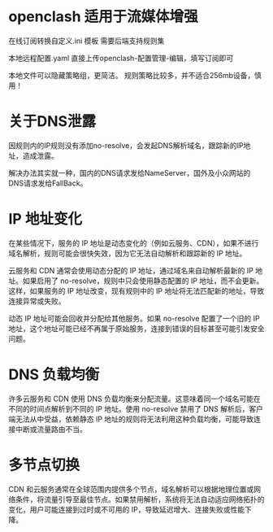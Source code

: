 # openclash 适用于流媒体增强

在线订阅转换自定义.ini 模板
需要后端支持规则集

本地远程配置.yaml
直接上传openclash-配置管理-编辑，填写订阅即可

本地文件可以隐藏策略组，更简洁。
规则策略比较多，并不适合256mb设备，慎用！

# 关于DNS泄露
因规则内的IP规则没有添加no-resolve，会发起DNS解析域名，跟踪新的IP地址，造成泄露。

解决办法其实就一种，国内的DNS请求发给NameServer，国外及小众网站的DNS请求发给FallBack。

# IP 地址变化
在某些情况下，服务的 IP 地址是动态变化的（例如云服务、CDN），如果不进行域名解析，规则可能会很快失效，因为它无法自动解析和跟踪新的 IP 地址。

云服务和 CDN 通常会使用动态分配的 IP 地址，通过域名来自动解析最新的 IP 地址。如果启用了 no-resolve，规则中只会使用静态配置的 IP 地址，而不会更新。这样，如果服务的 IP 地址改变，现有规则中的 IP 地址将无法匹配新的地址，导致连接异常或失败。

动态 IP 地址可能会回收并分配给其他服务。如果 no-resolve 配置了一个旧的 IP 地址，这个地址可能已经不再属于原始服务，连接到错误的目标甚至可能引发安全问题。
# DNS 负载均衡
许多云服务和 CDN 使用 DNS 负载均衡来分配流量。这意味着同一个域名可能在不同的时间点解析到不同的 IP 地址。使用 no-resolve 禁用了 DNS 解析后，客户端无法从中受益，依赖静态 IP 地址的规则将无法利用这种负载均衡，可能导致连接中断或流量路由不当。
# 多节点切换
CDN 和云服务通常在全球范围内提供多个节点，域名解析可以根据地理位置或网络条件，将流量引导至最佳节点。如果禁用解析，系统将无法自动适应网络拓扑的变化，用户可能连接到过时或不可用的 IP，导致延迟增大、连接失败或性能下降。
